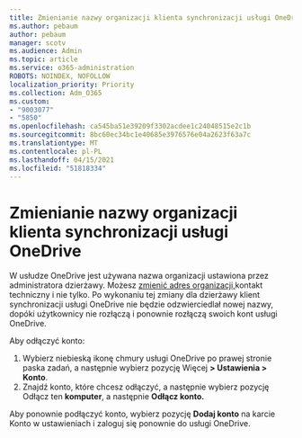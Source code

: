 ```yaml
---
title: Zmienianie nazwy organizacji klienta synchronizacji usługi OneDrive
ms.author: pebaum
author: pebaum
manager: scotv
ms.audience: Admin
ms.topic: article
ms.service: o365-administration
ROBOTS: NOINDEX, NOFOLLOW
localization_priority: Priority
ms.collection: Adm_O365
ms.custom:
- "9003077"
- "5850"
ms.openlocfilehash: ca545ba51e39209f3302acdee1c24048515e2c1b
ms.sourcegitcommit: 8bc60ec34bc1e40685e3976576e04a2623f63a7c
ms.translationtype: MT
ms.contentlocale: pl-PL
ms.lasthandoff: 04/15/2021
ms.locfileid: "51818334"
---
```

# <a name="change-the-organization-name-for-the-onedrive-sync-client"></a>Zmienianie nazwy organizacji klienta synchronizacji usługi OneDrive

W usłudze OneDrive jest używana nazwa organizacji ustawiona przez administratora dzierżawy.  Możesz [zmienić adres organizacji,](https://docs.microsoft.com/microsoft-365/admin/manage/change-address-contact-and-more)kontakt techniczny i nie tylko. Po wykonaniu tej zmiany dla dzierżawy klient synchronizacji usługi OneDrive nie będzie odzwierciedlał nowej nazwy, dopóki użytkownicy nie rozłączą i ponownie rozłączą swoich kont usługi OneDrive.

Aby odłączyć konto:

1. Wybierz niebieską ikonę chmury usługi OneDrive po prawej stronie paska zadań, a następnie wybierz pozycję Więcej  **> Ustawienia > Konto**.
2. Znajdź konto, które chcesz odłączyć, a następnie wybierz pozycję Odłącz ten **komputer**, a następnie **Odłącz konto.**

Aby ponownie podłączyć konto, wybierz  pozycję **Dodaj konto** na karcie Konto w ustawieniach i zaloguj się ponownie do usługi OneDrive.